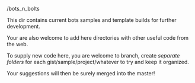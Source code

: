 /bots_n_bolts

This dir contains current bots samples and template builds for further development.

Your are also welcome to add here directories with other useful code from the web.

To supply new code here, you are welcome to branch, create *separate folders* for each gist/sample/project/whatever to try and keep it organized.

Your suggestions will then be surely merged into the master!
